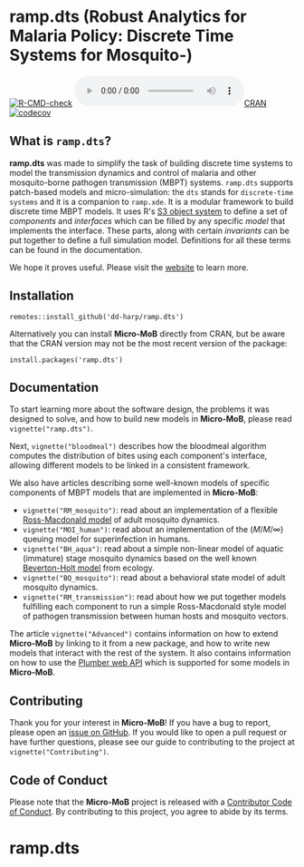 # ramp.dts (Robust Analytics for Malaria Policy: Discrete Time Systems for Mosquito-)

<!-- badges: start -->
[![R-CMD-check](https://github.com/dd-harp/ramp.dts/workflows/R-CMD-check/badge.svg)](https://github.com/dd-harp/ramp.dts/actions)
[![CRAN](https://www.r-pkg.org/badges/version/ramp.dts)](https://cran.r-project.org/package=ramp.dts)
[![codecov](https://codecov.io/gh/dd-harp/ramp.dts/branch/main/graph/badge.svg?token=VAZXH6PVNG)](https://app.codecov.io/gh/dd-harp/ramp.dts)
<!-- badges: end -->

## What is `ramp.dts`?

**ramp.dts** was made to simplify the task of building discrete time systems to model the transmission dynamics and control of malaria and other mosquito-borne pathogen transmission (MBPT) systems. 
`ramp.dts` supports patch-based models and micro-simulation: the `dts` stands for `discrete-time systems` and it is a companion to `ramp.xde`. It is a modular
framework to build discrete time MBPT models. It uses R's [S3 object system](http://adv-r.had.co.nz/S3.html)
to define a set of _components_ and _interfaces_ which can be filled by any specific _model_ that
implements the interface. These parts, along with certain _invariants_ can be put
together to define a full simulation model. Definitions for all these terms can be found
in the documentation.

We hope it proves useful. Please visit the [website](https://dd-harp.github.io/ramp.dts/) to learn more.

## Installation

```
remotes::install_github('dd-harp/ramp.dts')
```

Alternatively you can install **Micro-MoB** directly from CRAN, but be aware that the CRAN version may not be the most recent version of the package:

```
install.packages('ramp.dts')
```

## Documentation

To start learning more about the software design, the problems it was designed to solve,
and how to build new models in **Micro-MoB**, please read `vignette("ramp.dts")`. 

Next, `vignette("bloodmeal")` describes how the bloodmeal algorithm computes
the distribution of bites using each component's interface, allowing different models
to be linked in a consistent framework.

We also have articles describing some well-known models of specific components
of MBPT models that are implemented in **Micro-MoB**:

  * `vignette("RM_mosquito")`: read about an implementation of a flexible [Ross-Macdonald
  model](https://journals.plos.org/plospathogens/article?id=10.1371/journal.ppat.1002588) of adult mosquito dynamics.
  * `vignette("MOI_human")`: read about an implementation of the $(M/M/\infty)$ queuing
  model for superinfection in humans.
  * `vignette("BH_aqua")`: read about a simple non-linear model of aquatic (immature)
  stage mosquito dynamics based on the well known [Beverton-Holt model](https://en.wikipedia.org/wiki/Beverton-Holt_model) from ecology.
  * `vignette("BQ_mosquito")`: read about a behavioral state model of adult mosquito
  dynamics.
  * `vignette("RM_transmission")`: read about how we put together models fulfilling
  each component to run a simple Ross-Macdonald style model of pathogen transmission
  between human hosts and mosquito vectors.
  
The article `vignette("Advanced")` contains information on how to extend **Micro-MoB**
by linking to it from a new package, and how to write new models that interact with
the rest of the system. It also contains information on how to use the
[Plumber web API](https://www.rplumber.io/) which is supported for some models in **Micro-MoB**.

## Contributing

Thank you for your interest in **Micro-MoB**! If you have a bug to report, please
open an [issue on GitHub](https://github.com/dd-harp/ramp.dts/issues). If you would like
to open a pull request or have further questions, please see our guide to
contributing to the project at `vignette("Contributing")`.

## Code of Conduct
  
Please note that the **Micro-MoB** project is released with a [Contributor Code of Conduct](https://contributor-covenant.org/version/2/0/CODE_OF_CONDUCT.html). By contributing to this project, you agree to abide by its terms.
# ramp.dts

